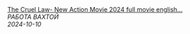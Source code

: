 <!--2024-10-10 17:22:29-->
<div class="yb">
  <a class="nodecor" href="/index.html?rabota/the_cruel_law-_new_action_movie_2024_full_movie_english_action_movies_2024">
    <img class="preview" data-videoid="CV8PyQ8m7kE" src="https://i4.ytimg.com/vi/CV8PyQ8m7kE/hqdefault.jpg" align="middle" alt="">
  </a>
  <div class="inlbl text">
    <a class="nodecor" href="/index.html?rabota/the_cruel_law-_new_action_movie_2024_full_movie_english_action_movies_2024">The Cruel Law- New Action Movie 2024 full movie english...</a><br>
    <i class="smaller2">РАБОТА ВАХТОЙ</i><br>
    <i class="smaller3">2024-10-10</i>
  </div>
</div>
